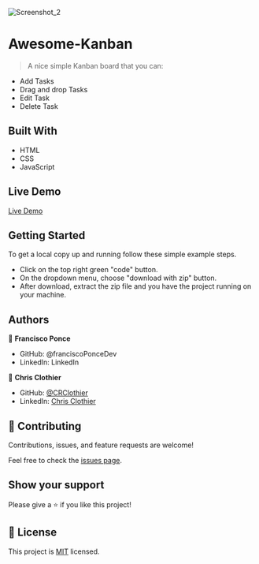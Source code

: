 ![Screenshot_2](https://user-images.githubusercontent.com/93161838/158003856-7262cfbc-7698-4f7e-b3a8-8fb5769cdeac.png)
# Awesome-Kanban

> A nice simple Kanban board that you can:
- Add Tasks
- Drag and drop Tasks
- Edit Task
- Delete Task

## Built With

- HTML
- CSS
- JavaScript

## Live Demo

[Live Demo](https://franciscoponcedev.github.io/My-Kanban/)

## Getting Started

To get a local copy up and running follow these simple example steps.

- Click on the top right green "code" button.
- On the dropdown menu, choose "download with zip" button.
- After download, extract the zip file and you have the project running on your machine.

## Authors

👤 **Francisco Ponce**

- GitHub: @franciscoPonceDev
- LinkedIn: LinkedIn


👤 **Chris Clothier**

- GitHub: [@CRClothier](https://github.com/crclothier)  
- LinkedIn: [Chris Clothier](https://www.linkedin.com/in/crclothier/)

## 🤝 Contributing

Contributions, issues, and feature requests are welcome!

Feel free to check the [issues page](../../issues/).

## Show your support

Please give a ⭐️ if you like this project!

## 📝 License

This project is [MIT](./LICENCE) licensed.
